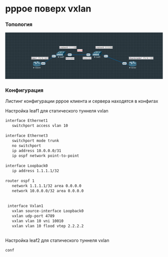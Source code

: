 # pppoe поверх vxlan

### Топология
![Текущая топология](topology.png "Текущая топология")

### Конфигурация 
Листинг конфигурации pppoe клиента и сервера находятся в конфигах  

Настройка leaf1 для статического туннеля vxlan
```
interface Ethernet1
   switchport access vlan 10

interface Ethernet3
   switchport mode trunk
   no switchport
   ip address 10.0.0.0/31
   ip ospf network point-to-point

interface Loopback0
   ip address 1.1.1.1/32

router ospf 1
   network 1.1.1.1/32 area 0.0.0.0
   network 10.0.0.0/32 area 0.0.0.0
 
 
 interface Vxlan1
   vxlan source-interface Loopback0
   vxlan udp-port 4789
   vxlan vlan 10 vni 10010
   vxlan vlan 10 flood vtep 2.2.2.2
  
```

Настройка leaf2 для статического туннеля vxlan
```
conf
```

